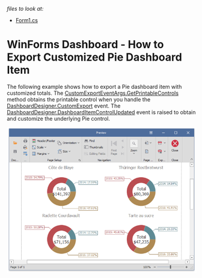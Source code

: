 
_files to look at:_

* [Form1.cs](./CS/piesCustomExport/Form1.cs)

# WinForms Dashboard - How to Export Customized Pie Dashboard Item

The following example shows how to export a Pie dashboard item with customized totals. The [CustomExportEventArgs.GetPrintableControls](http://docs.devexpress.devx/Dashboard/DevExpress.DashboardCommon.CustomExportEventArgs.GetPrintableControls?v=20.2) method obtains the printable control when you handle the [DashboardDesigner.CustomExport](http://docs.devexpress.devx/Dashboard/DevExpress.DashboardWin.DashboardDesigner.CustomExport?v=20.2) event. The [DashboardDesigner.DashboardItemControlUpdated](http://docs.devexpress.devx/Dashboard/DevExpress.DashboardWin.DashboardDesigner.DashboardItemControlUpdated?v=20.2) event is raised to obtain and customize the underlying Pie control.

![pies-custom-export](/images/pies-custom-export.png)
